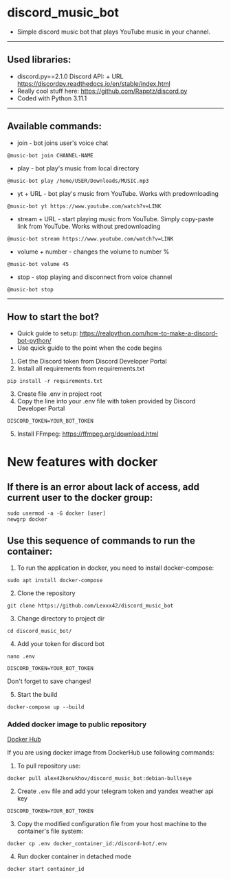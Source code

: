 # discord_music_bot

+ Simple discord music bot that plays YouTube music in your channel.

---

## Used libraries:

+ discord.py==2.1.0
  Discord API: + URL https://discordpy.readthedocs.io/en/stable/index.html
+ Really cool stuff here: https://github.com/Rapptz/discord.py
+ Coded with Python 3.11.1

---
## Available commands:

+ join - bot joins user's voice chat

``` shell
@music-bot join CHANNEL-NAME
```

+ play - bot play's music from local directory

``` shell
@music-bot play /home/USER/Downloads/MUSIC.mp3
```

+ yt + URL - bot play's music from YouTube. Works with predownloading

``` shell
@music-bot yt https://www.youtube.com/watch?v=LINK
```

+ stream + URL - start playing music from YouTube. Simply copy-paste link from YouTube. Works without predownloading

``` shell
@music-bot stream https://www.youtube.com/watch?v=LINK
```

+ volume + number - changes the volume to number %

``` shell
@music-bot volume 45
```

+ stop - stop playing and disconnect from voice channel

``` shell
@music-bot stop
```

---

## How to start the bot?

+ Quick guide to setup: https://realpython.com/how-to-make-a-discord-bot-python/
+ Use quick guide to the point when the code begins

1. Get the Discord token from Discord Developer Portal
2. Install all requirements from requirements.txt

``` shell
pip install -r requirements.txt  
```

3. Create file .env in project root
4. Copy the line into your .env file with token provided by Discord Developer Portal

``` shell
DISCORD_TOKEN=YOUR_BOT_TOKEN  
```

5. Install FFmpeg: https://ffmpeg.org/download.html


# New features with docker

## If there is an error about lack of access, add current user to the docker group:

```shell
sudo usermod -a -G docker [user]
newgrp docker
```

## Use this sequence of commands to run the container:

1. To run the application in docker, you need to install docker-compose:

```shell
sudo apt install docker-compose 
```

2. Clone the repository

```shell
git clone https://github.com/Lexxx42/discord_music_bot
```

3. Change directory to project dir

```shell
cd discord_music_bot/
```

4. Add your token for discord bot

```shell
nano .env
```

```
DISCORD_TOKEN=YOUR_BOT_TOKEN
```


Don't forget to save changes!

5. Start the build

```shell
docker-compose up --build
```

### Added docker image to public repository

[Docker Hub](https://hub.docker.com/repository/docker/alex42konukhov/discord_music_bot/general)

If you are using docker image from DockerHub use following commands:

1. To pull repository use:

```docker
docker pull alex42konukhov/discord_music_bot:debian-bullseye
```

2. Create `.env` file and add your telegram token and yandex weather api key

```
DISCORD_TOKEN=YOUR_BOT_TOKEN
```

3. Copy the modified configuration file from your host machine to the container's file system:

```docker
docker cp .env docker_container_id:/discord-bot/.env
```

4. Run docker container in detached mode

```docker
docker start container_id
```
